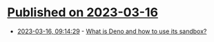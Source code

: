 # [Published on 2023-03-16](index.md)

* [2023-03-16, 09:14:29](https://lobste.rs/s/ddadcg/what_is_deno_how_use_its_sandbox) - [What is Deno and how to use its sandbox?](https://www.zaynetro.com/post/what-is-deno/)
